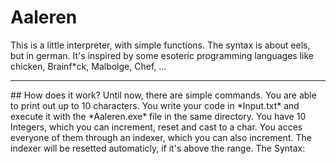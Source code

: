 # Aaleren
This is a little interpreter, with simple functions. The syntax is about eels, but in german. It's inspired by some esoteric programming languages like chicken, Brainf*ck, Malbolge, Chef, ...
<hr>
## How does it work?
Until now, there are simple commands. You are able to print out up to 10 characters. You write your code in *Input.txt* and execute it with the *Aaleren.exe* file in the same directory. You have 10 Integers, which you can increment, reset and cast to a char. You acces everyone of them through an indexer, which you can also increment. The indexer will be resetted automaticly, if it's above the range.
The Syntax:
